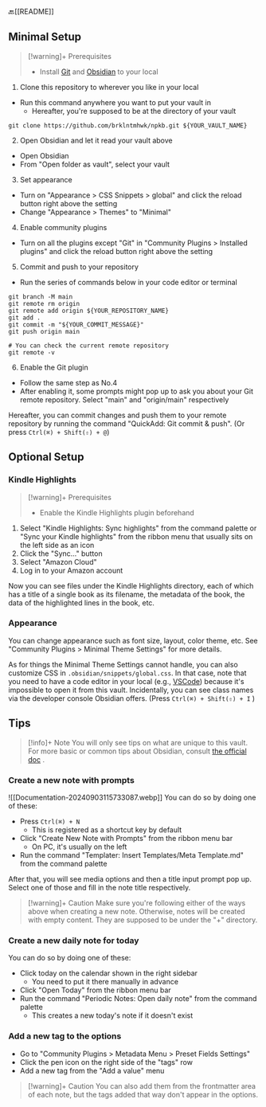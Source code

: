 🔙[[README]]
## Minimal Setup

>[!warning]+ Prerequisites
> - Install [Git](https://git-scm.com/) and [Obsidian](https://obsidian.md/) to your local

1. Clone this repository to wherever you like in your local
- Run this command anywhere you want to put your vault in
	- Hereafter, you're supposed to be at the directory of your vault

```
git clone https://github.com/brklntmhwk/npkb.git ${YOUR_VAULT_NAME}
```

2. Open Obsidian and let it read your vault above
- Open Obsidian
- From "Open folder as vault", select your vault

3. Set appearance
- Turn on "Appearance > CSS Snippets > global" and click the reload button right above the setting
- Change "Appearance > Themes" to "Minimal"

4. Enable community plugins
- Turn on all the plugins except "Git" in "Community Plugins > Installed plugins" and click the reload button right above the setting

5. Commit and push to your repository
- Run the series of commands below in your code editor or terminal
```
git branch -M main
git remote rm origin
git remote add origin ${YOUR_REPOSITORY_NAME}
git add .
git commit -m "${YOUR_COMMIT_MESSAGE}"
git push origin main

# You can check the current remote repository
git remote -v
```

6. Enable the Git plugin 
- Follow the same step as No.4
- After enabling it, some prompts might pop up to ask you about your Git remote repository. Select "main" and "origin/main" respectively

Hereafter, you can commit changes and push them to your remote repository by running the command "QuickAdd: Git commit & push". (Or press `Ctrl(⌘) + Shift(⇧) + @`)
## Optional Setup
### Kindle Highlights
>[!warning]+ Prerequisites
> - Enable the Kindle Highlights plugin beforehand

1. Select "Kindle Highlights: Sync highlights" from the command palette or "Sync your Kindle highlights" from the ribbon menu that usually sits on the left side as an icon
2. Click the "Sync..." button
3. Select "Amazon Cloud"
4. Log in to your Amazon account

Now you can see files under the Kindle Highlights directory, each of which has a title of a single book as its filename, the metadata of the book, the data of the highlighted lines in the book, etc.
### Appearance
You can change appearance such as font size, layout, color theme, etc. See "Community Plugins > Minimal Theme Settings" for more details.

As for things the Minimal Theme Settings cannot handle, you can also customize CSS in `.obsidian/snippets/global.css`. In that case, note that you need to have a code editor in your local (e.g., [VSCode](https://code.visualstudio.com/)) because it's impossible to open it from this vault. Incidentally, you can see class names via the developer console Obsidian offers. (Press `Ctrl(⌘) + Shift(⇧) + I` )
## Tips
>[!info]+ Note
> You will only see tips on what are unique to this vault. For more basic or common tips about Obsidian, consult [the official doc](https://help.obsidian.md/Home) .
### Create a new note with prompts
![[Documentation-20240903115733087.webp]]
You can do so by doing one of these:
- Press `Ctrl(⌘) + N` 
	- This is registered as a shortcut key by default
- Click "Create New Note with Prompts" from the ribbon menu bar
	- On PC, it's usually on the left
- Run the command "Templater: Insert Templates/Meta Template.md" from the command palette

After that, you will see media options and then a title input prompt pop up. Select one of those and fill in the note title respectively.

>[!warning]+ Caution
> Make sure you're following either of the ways above when creating a new note. Otherwise, notes will be created with empty content. They are supposed to be under the "+" directory.
### Create a new daily note for today
You can do so by doing one of these:
- Click today on the calendar shown in the right sidebar
	- You need to put it there manually in advance
- Click "Open Today" from the ribbon menu bar
- Run the command "Periodic Notes: Open daily note" from the command palette
	- This creates a new today's note if it doesn't exist
### Add a new tag to the options
- Go to "Community Plugins > Metadata Menu > Preset Fields Settings"
- Click the pen icon on the right side of the "tags" row
- Add a new tag from the "Add a value" menu

>[!warning]+ Caution
> You can also add them from the frontmatter area of each note, but the tags added that way don't appear in the options.